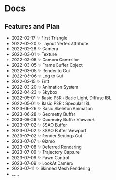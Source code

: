 # Docs

## Features and Plan

- 2022-02-17 ✨ First Triangle
- 2022-02-20 ✨ Layout Vertex Attribute
- 2022-02-28 ✨ Camera
- 2022-03-01 ✨ Texture
- 2022-03-05 ✨ Camera Controller
- 2022-03-05 ✨ Frame Buffer Object
- 2022-03-05 ✨ Render to Gui
- 2022-03-06 ✨ Log to Gui
- 2022-03-15 ✨ Entt
- 2022-03-20 ✨ Animation System
- 2022-04-23 ✨ Skybox
- 2022-05-01 ✨ Basic PBR : Basic Light, Diffuse IBL
- 2022-05-01 ✨ Basic PBR : Specular IBL
- 2023-06-26 ✨ Basic Skeleton Animation
- 2023-06-28 ✨ Geometry Buffer
- 2023-06-28 ✨ Geometry Buffer Viewport
- 2023-07-02 ✨ SSAO Buffer
- 2023-07-02 ✨ SSAO Buffer Viewport
- 2023-07-02 ✨ Render Settings Gui
- 2023-07-07 ✨ Gizmo
- 2023-07-08 ✨ Deferred Rendering
- 2023-07-09 ✨ Trajectory Capture
- 2023-07-09 ✨ Pawn Control
- 2023-07-09 ✨ LookAt Camera
- 2023-07-11 ✨ Skinned Mesh Rendering
- ......






